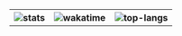 <div align="center">
    <table>
        <th>
            <img alt="stats" src="https://github-readme-stats.vercel.app/api?username=NotHydra&count_private=true&show_icons=true&theme=merko">
        </th>
        <th>
            <img alt="wakatime" src="https://github-readme-stats.vercel.app/api/wakatime?username=NotHydra&layout=default&langs_count=5"/>
        </th>
        <th>
            <img alt="top-langs" src="https://github-readme-stats.vercel.app/api/top-langs/?username=NotHydra&layout=default&langs_count=5"/>
        </th>
    </table>
</div>